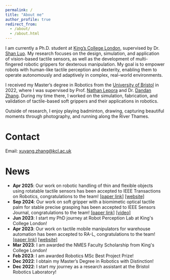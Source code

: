 ```yaml
---
permalink: /
title: "About me"
author_profile: true
redirect_from: 
  - /about/
  - /about.html
---
```


I am currently a Ph.D. student at [King’s College London](https://www.kcl.ac.uk/), supervised by Dr. [Shan Luo](https://shanluo.github.io/). My research focuses on the design, simulation, and application of vision-based tactile sensors, as well as the development of multi-fingered robotic grippers for dexterous manipulation. My goal is to empower robots with human-like tactile perception and dexterity, enabling them to operate autonomously and adaptively in complex, real-world environments.

I received my Master’s degree in Robotics from the [University of Bristol](https://www.bristol.ac.uk/) in 2022, where I was supervised by Prof. [Nathan Lepora](https://lepora.com/) and Dr. [Dandan Zhang](https://www.intelligentrobotics-acrossscales.com/). During my time there, I worked on the simulation, fabrication, and validation of tactile-based soft grippers and their applications in robotics.

Outside of research, I enjoy playing badminton, drawing, capturing beautiful moments through photography, and running along the River Thames.

Contact
======
Email: [xuyang.zhang@kcl.ac.uk](xuyang.zhang@kcl.ac.uk)

News
======
* **Apr 2025**: Our work on robotic handling of thin and flexible objects using rotatable tactile sensors has been accepted to IEEE Transactions on Robotics, congratulations to the team! [[paper link]](https://ieeexplore.ieee.org/abstract/document/11024242/) [[website]](https://sites.google.com/view/rotipbot/)
* **Sep 2024**: Our work on soft gripper with a biomimetic optical tactile palm for stable precise grasping has been accepted to IEEE Sensors Journal, congratulations to the team! [[paper link]](https://ieeexplore.ieee.org/abstract/document/10706767/) [[video]](https://www.youtube.com/watch?v=RV-Zy8jwzhM/)
* **Jun 2023**: I start my PhD journey at Robot Perception Lab at King's College London!
* **Apr 2023**: Our work on tactile mobile manipulators for warehouse automation has been accepted to RA-L, congratulations to the team! [[paper link]](https://ieeexplore.ieee.org/abstract/document/10155191/) [[website]](https://sites.google.com/view/tacmms/)
* **Mar 2023**: I am awarded the NMES Faculty Scholarship from King's College London!
* **Feb 2023**: I am awarded Robotics MSc Best Project Prize!
* **Dec 2022**: I obtain my Master’s Degree in Robotics with Distinction! 
* **Dec 2022**: I start my journey as a research assistant at the Bristol Robotics Laboratory!
